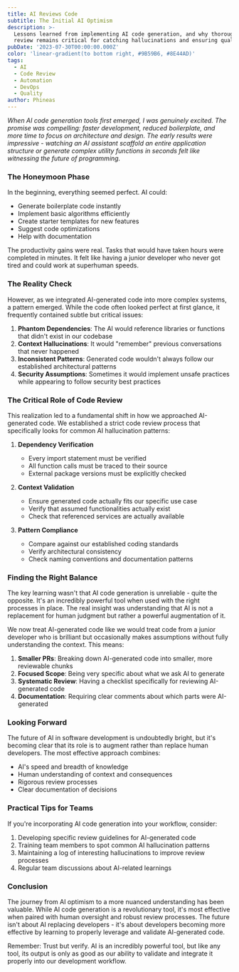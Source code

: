 ```yaml
---
title: AI Reviews Code
subtitle: The Initial AI Optimism
description: >-
  Lessons learned from implementing AI code generation, and why thorough human
  review remains critical for catching hallucinations and ensuring quality.
pubDate: '2023-07-30T00:00:00.000Z'
color: 'linear-gradient(to bottom right, #9B59B6, #8E44AD)'
tags:
  - AI
  - Code Review
  - Automation
  - DevOps
  - Quality
author: Phineas
---
```


_When AI code generation tools first emerged, I was genuinely excited. The promise was compelling: faster development, reduced boilerplate, and more time to focus on architecture and design. The early results were impressive - watching an AI assistant scaffold an entire application structure or generate complex utility functions in seconds felt like witnessing the future of programming._

### The Honeymoon Phase

In the beginning, everything seemed perfect. AI could:
- Generate boilerplate code instantly
- Implement basic algorithms efficiently
- Create starter templates for new features
- Suggest code optimizations
- Help with documentation

The productivity gains were real. Tasks that would have taken hours were completed in minutes. It felt like having a junior developer who never got tired and could work at superhuman speeds.

### The Reality Check

However, as we integrated AI-generated code into more complex systems, a pattern emerged. While the code often looked perfect at first glance, it frequently contained subtle but critical issues:

1. **Phantom Dependencies**: The AI would reference libraries or functions that didn't exist in our codebase
2. **Context Hallucinations**: It would "remember" previous conversations that never happened
3. **Inconsistent Patterns**: Generated code wouldn't always follow our established architectural patterns
4. **Security Assumptions**: Sometimes it would implement unsafe practices while appearing to follow security best practices

### The Critical Role of Code Review

This realization led to a fundamental shift in how we approached AI-generated code. We established a strict code review process that specifically looks for common AI hallucination patterns:

1. **Dependency Verification**
   - Every import statement must be verified
   - All function calls must be traced to their source
   - External package versions must be explicitly checked

2. **Context Validation**
   - Ensure generated code actually fits our specific use case
   - Verify that assumed functionalities actually exist
   - Check that referenced services are actually available

3. **Pattern Compliance**
   - Compare against our established coding standards
   - Verify architectural consistency
   - Check naming conventions and documentation patterns

### Finding the Right Balance

The key learning wasn't that AI code generation is unreliable - quite the opposite. It's an incredibly powerful tool when used with the right processes in place. The real insight was understanding that AI is not a replacement for human judgment but rather a powerful augmentation of it.

We now treat AI-generated code like we would treat code from a junior developer who is brilliant but occasionally makes assumptions without fully understanding the context. This means:

1. **Smaller PRs**: Breaking down AI-generated code into smaller, more reviewable chunks
2. **Focused Scope**: Being very specific about what we ask AI to generate
3. **Systematic Review**: Having a checklist specifically for reviewing AI-generated code
4. **Documentation**: Requiring clear comments about which parts were AI-generated

### Looking Forward

The future of AI in software development is undoubtedly bright, but it's becoming clear that its role is to augment rather than replace human developers. The most effective approach combines:

- AI's speed and breadth of knowledge
- Human understanding of context and consequences
- Rigorous review processes
- Clear documentation of decisions

### Practical Tips for Teams

If you're incorporating AI code generation into your workflow, consider:

1. Developing specific review guidelines for AI-generated code
2. Training team members to spot common AI hallucination patterns
3. Maintaining a log of interesting hallucinations to improve review processes
4. Regular team discussions about AI-related learnings

### Conclusion

The journey from AI optimism to a more nuanced understanding has been valuable. While AI code generation is a revolutionary tool, it's most effective when paired with human oversight and robust review processes. The future isn't about AI replacing developers - it's about developers becoming more effective by learning to properly leverage and validate AI-generated code.

Remember: Trust but verify. AI is an incredibly powerful tool, but like any tool, its output is only as good as our ability to validate and integrate it properly into our development workflow.
